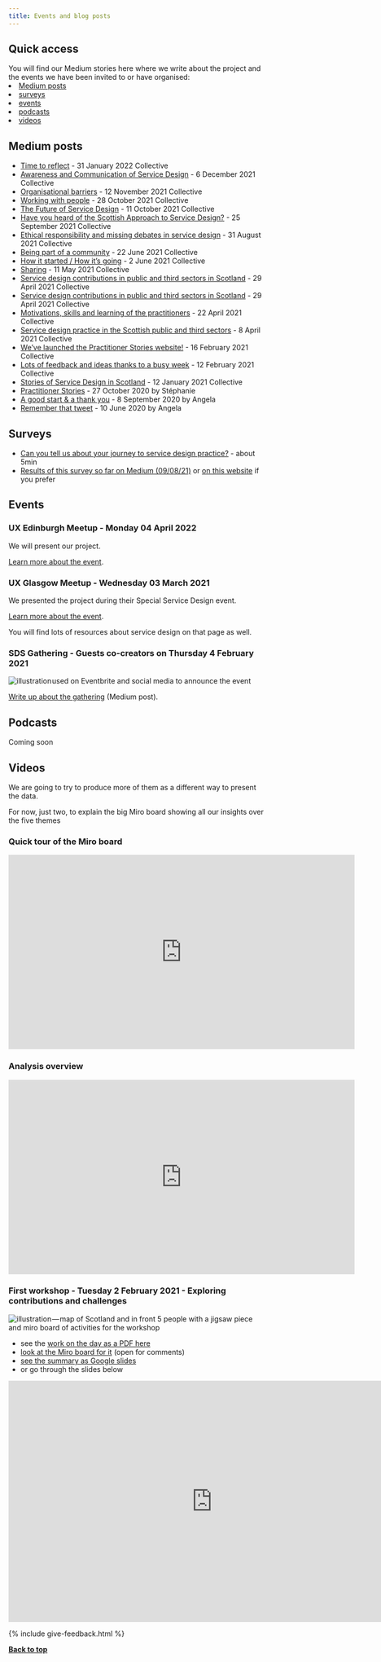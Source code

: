 ```yaml
---
title: Events and blog posts
---
```


<div class="nav-panel-alt">
<h2>Quick access</h2>
   <p style="margin-bottom: 0">You will find our Medium stories here where we write about the project and the events we have been invited to or have organised:</p>
    <li><a href="#medium">Medium posts</a></li>     
    <li><a href="#survey">surveys</a></li>    
    <li><a href="#events">events</a></li>    
    <li><a href="#podcast">podcasts</a></li>    
    <li><a href="#videos">videos</a></li>          
</div>





<h2 id="medium">Medium posts</h2>
<ul>
    <li><a href="https://practitionerstories.medium.com/time-to-reflect-49f1ef16ad66" target="_blank">Time to reflect</a> - 31 January 2022 Collective</li>
    <li><a href="https://practitionerstories.medium.com/awareness-and-communication-of-service-design-adc31911b8e1" target="_blank">Awareness and Communication of Service Design</a> - 6 December 2021 Collective</li>
    <li><a href="https://practitionerstories.medium.com/organisational-barriers-3d49573ebfc7" target="_blank">Organisational barriers</a> - 12 November 2021 Collective</li>
    <li><a href="https://practitionerstories.medium.com/working-with-people-3c6be862767" target="_blank">Working with people</a> - 28 October 2021 Collective</li>
    <li><a href="https://practitionerstories.medium.com/the-future-of-service-design-ce59a01e4538" target="_blank">The Future of Service Design</a> - 11 October 2021 Collective</li>
    <li><a href="https://practitionerstories.medium.com/have-you-heard-of-the-scottish-approach-to-service-design-b8191095f48c" target="_blank">Have you heard of the Scottish Approach to Service Design?</a> - 25 September 2021 Collective</li>
    <li><a href="https://practitionerstories.medium.com/ethical-responsibility-and-missing-debates-in-service-design-7ffb59761451" target="_blank">Ethical responsibility and missing debates in service design</a> - 31 August 2021 Collective</li>
    <li><a href="https://practitionerstories.medium.com/being-part-of-a-community-4ae6a863ec71" target="_blank">Being part of a community</a> - 22 June 2021 Collective</li>
    <li><a href="https://practitionerstories.medium.com/how-it-started-how-its-going-8732de06ffc9" target="_blank">How it started / How it’s going</a> - 2 June 2021 Collective</li>
    <li><a href="https://practitionerstories.medium.com/sharing-2b4692248702" target="_blank">Sharing</a> - 11 May 2021 Collective</li>
    <li><a href="https://practitionerstories.medium.com/service-design-contributions-in-public-and-third-sectors-in-scotland-7633ca48348e" target="_blank">Service design contributions in public and third sectors in Scotland</a> - 29 April 2021 Collective</li>
    <li><a href="https://practitionerstories.medium.com/service-design-contributions-in-public-and-third-sectors-in-scotland-7633ca48348e" target="_blank">Service design contributions in public and third sectors in Scotland</a> - 29 April 2021 Collective</li>
    <li><a href="https://practitionerstories.medium.com/motivations-skills-and-learning-of-the-practitioners-9dc5c8291da4" target="_blank">Motivations, skills and learning of the practitioners</a> - 22 April 2021 Collective</li>
    <li><a href="https://practitionerstories.medium.com/service-design-practice-in-the-scottish-public-and-third-sectors-5b2090352ab" target="_blank">Service design practice in the Scottish public and third sectors</a> - 8 April 2021 Collective</li>
    <li><a href="https://practitionerstories.medium.com/weve-launched-the-practitioner-stories-website-944e260e97ec" target="_blank">We’ve launched the Practitioner Stories website!</a>  - 16 February 2021 Collective</li>
    <li><a href="https://practitionerstories.medium.com/lots-of-feedback-and-ideas-thanks-to-a-busy-week-d18c02915b0a" target="_blank">Lots of feedback and ideas thanks to a busy week</a>  - 12 February 2021 Collective</li>
    <li><a href="https://practitionerstories.medium.com/stories-of-service-design-in-scotland-8f267710a2ba" target="_blank">Stories of Service Design in Scotland</a> - 12 January 2021 Collective</li>
    <li><a href="https://stphaniekrus.medium.com/practitioner-stories-ffa3120ffd7f" target="_blank">Practitioner Stories</a> - 27 October 2020 by Stéphanie</li>
    <li><a href="https://medium.com/@angelaforviz/a-good-start-a-thank-you-dd05376add38" target="_blank">A good start & a thank you</a> - 8 September 2020 by Angela</li>
    <li><a href="https://medium.com/@angelaforviz/remember-that-tweet-8b36dbae82bc" target="_blank">Remember that tweet</a> - 10 June 2020 by Angela</li>
</ul>

<h2 id="survey" class="top-line-alt"> Surveys</h2>
<ul>
 <li><a href="https://forms.gle/NGjX3kewrfFUX7hEA" target="_blank">Can you tell us about your journey to service design practice?</a> - about 5min</li>
 <li><a href="https://practitionerstories.medium.com/journey-to-service-design-practice-a127f263ec40" target="_blank">Results of this survey so far on Medium (09/08/21)</a> or <a href="/practitioner-stories/survey1">on this website</a> if you prefer</li>
</ul>

<h2 class="top-line-alt" id="events">Events</h2>

### UX Edinburgh Meetup - Monday 04 April 2022

We will present our project.
<p><a href="https://www.meetup.com/Edinburgh-User-Experience-Meetup/events/rbmtrsydcgbgb/" target="_blank">Learn more about the event</a>.</p>


<h3 class="top-line">UX Glasgow Meetup - Wednesday 03 March 2021</h3>

We presented the project during their Special Service Design event.
<p><a href="https://uxglasgow.co.uk/events/service-design-special" target="_blank">Learn more about the event</a>.</p>
<p>You will find lots of resources about service design on that page as well.</p>

<h3 class="top-line">SDS Gathering - Guests co-creators on Thursday 4 February 2021</h3>

![illustration used on Eventbrite and social media to announce the event](/practitioner-stories/images/sdsGathering.jpeg)

<p><a href="https://practitionerstories.medium.com/lots-of-feedback-and-ideas-thanks-to-a-busy-week-d18c02915b0a" target="_blank">Write up about the gathering</a> (Medium post).</p>

<h2 id="podcast" class="top-line-alt"> Podcasts</h2>

Coming soon

<h2 class="top-line-alt" id="videos">Videos</h2>

We are going to try to produce more of them as a different way to present the data.

For now, just two, to explain the big Miro board showing all our insights over the five themes

### Quick tour of the Miro board

<iframe width="680" height="382" src="https://www.youtube.com/embed/BSbWifUtu0Y" frameborder="0" allow="accelerometer; autoplay; clipboard-write; encrypted-media; gyroscope; picture-in-picture" allowfullscreen></iframe>

### Analysis overview

<iframe width="680" height="382" src="https://www.youtube.com/embed/bKgBVvcenuY" frameborder="0" allow="accelerometer; autoplay; clipboard-write; encrypted-media; gyroscope; picture-in-picture" allowfullscreen></iframe>


<h3 class="top-line">First workshop - Tuesday 2 February 2021 - Exploring contributions and challenges</h3>

![illustration — map of Scotland and in front 5 people with a jigsaw piece and miro board of activities for the workshop](/practitioner-stories/images/workshop/workshop1-banner.jpg)

<ul>
    <li>see the <a href="https://github.com/stephanie-K/practitioner-stories/blob/main/images/workshop/Workshop1-grouping-of-work-on-the-day.pdf" target="_blank">work on the day as a PDF here</a></li>
    <li><a href="https://miro.com/app/board/o9J_lZxZWng=/?moveToWidget=3074457354020152297&amp;cot=14" target="_blank">look at the Miro board for it</a> (open for comments)</li>
    <li><a href="https://docs.google.com/presentation/d/1nRsB4Xs8C_v5SZ5gh32ORcHJs2aH-x-00x7zZB7jadw/edit?usp=sharing" target="_blank">see the summary as Google slides</a></li>
    <li>or go through the slides below</li>
</ul>

<iframe src="https://docs.google.com/presentation/d/e/2PACX-1vRV8mRQG9_0RqDD75tSMiRNy9RkMyJE3aNo-uYDsgUinl2NYfeat2YrLnJr3o0QfGjSSalLUJjoc0-M/embed?start=false&loop=false&delayms=3000" frameborder="0" width="800" height="474" allowfullscreen="true" mozallowfullscreen="true" webkitallowfullscreen="true"></iframe>


{% include give-feedback.html %}
<p><a href="#"><strong>Back to top</strong></a></p>


<!--
<p><a href="" target="_blank"></a></p>
<a href="" target="_blank"></a>
-->